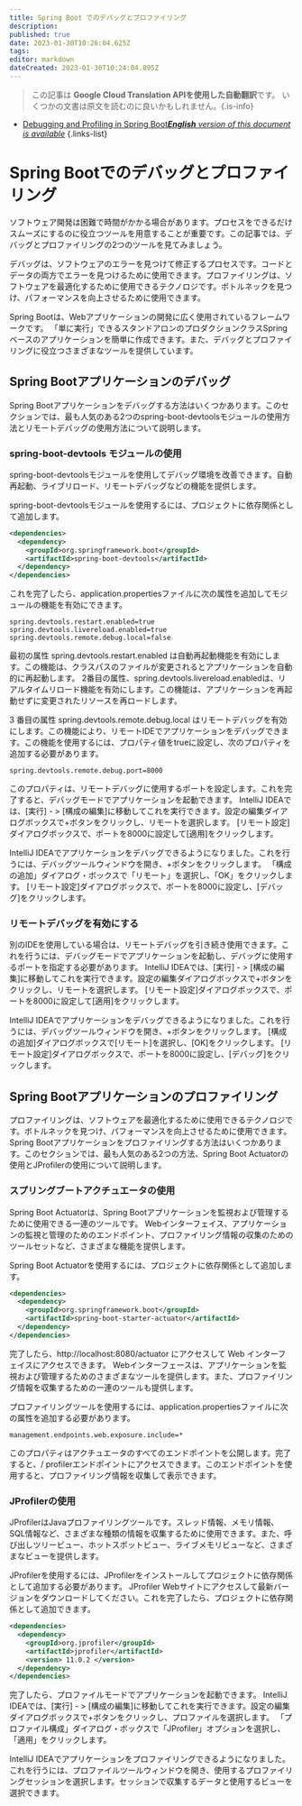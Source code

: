 ```yaml
---
title: Spring Boot でのデバッグとプロファイリング
description: 
published: true
date: 2023-01-30T10:26:04.625Z
tags: 
editor: markdown
dateCreated: 2023-01-30T10:24:04.895Z
---
```


> この記事は **Google Cloud Translation APIを使用した自動翻訳**です。
いくつかの文書は原文を読むのに良いかもしれません。{.is-info}
- [Debugging and Profiling in Spring Boot***English** version of this document is available*](/en/Knowledge-base/Spring-Boot/debugging-and-profiling-in-spring-boot)
{.links-list}



# Spring Bootでのデバッグとプロファイリング

ソフトウェア開発は困難で時間がかかる場合があります。プロセスをできるだけスムーズにするのに役立つツールを用意することが重要です。この記事では、デバッグとプロファイリングの2つのツールを見てみましょう。

デバッグは、ソフトウェアのエラーを見つけて修正するプロセスです。コードとデータの両方でエラーを見つけるために使用できます。プロファイリングは、ソフトウェアを最適化するために使用できるテクノロジです。ボトルネックを見つけ、パフォーマンスを向上させるために使用できます。

Spring Bootは、Webアプリケーションの開発に広く使用されているフレームワークです。 「単に実行」できるスタンドアロンのプロダクションクラスSpringベースのアプリケーションを簡単に作成できます。また、デバッグとプロファイリングに役立つさまざまなツールを提供しています。

## Spring Bootアプリケーションのデバッグ

Spring Bootアプリケーションをデバッグする方法はいくつかあります。このセクションでは、最も人気のある2つのspring-boot-devtoolsモジュールの使用方法とリモートデバッグの使用方法について説明します。

### spring-boot-devtools モジュールの使用

spring-boot-devtoolsモジュールを使用してデバッグ環境を改善できます。自動再起動、ライブリロード、リモートデバッグなどの機能を提供します。

spring-boot-devtoolsモジュールを使用するには、プロジェクトに依存関係として追加します。

```xml
<dependencies>
  <dependency>
    <groupId>org.springframework.boot</groupId>
    <artifactId>spring-boot-devtools</artifactId>
  </dependency>
</dependencies>
```

これを完了したら、application.propertiesファイルに次の属性を追加してモジュールの機能を有効にできます。

```
spring.devtools.restart.enabled=true
spring.devtools.livereload.enabled=true
spring.devtools.remote.debug.local=false
```

最初の属性 spring.devtools.restart.enabled は自動再起動機能を有効にします。この機能は、クラスパスのファイルが変更されるとアプリケーションを自動的に再起動します。 2番目の属性、spring.devtools.livereload.enabledは、リアルタイムリロード機能を有効にします。この機能は、アプリケーションを再起動せずに変更されたリソースを再ロードします。

3 番目の属性 spring.devtools.remote.debug.local はリモートデバッグを有効にします。この機能により、リモートIDEでアプリケーションをデバッグできます。この機能を使用するには、プロパティ値をtrueに設定し、次のプロパティを追加する必要があります。

```
spring.devtools.remote.debug.port=8000
```

このプロパティは、リモートデバッグに使用するポートを設定します。これを完了すると、デバッグモードでアプリケーションを起動できます。 IntelliJ IDEAでは、[実行] - > [構成の編集]に移動してこれを実行できます。設定の編集ダイアログボックスで+ボタンをクリックし、リモートを選択します。 [リモート設定]ダイアログボックスで、ポートを8000に設定して[適用]をクリックします。

IntelliJ IDEAでアプリケーションをデバッグできるようになりました。これを行うには、デバッグツールウィンドウを開き、+ボタンをクリックします。 「構成の追加」ダイアログ・ボックスで「リモート」を選択し、「OK」をクリックします。 [リモート設定]ダイアログボックスで、ポートを8000に設定し、[デバッグ]をクリックします。

### リモートデバッグを有効にする

別のIDEを使用している場合は、リモートデバッグを引き続き使用できます。これを行うには、デバッグモードでアプリケーションを起動し、デバッグに使用するポートを指定する必要があります。 IntelliJ IDEAでは、[実行] - > [構成の編集]に移動してこれを実行できます。設定の編集ダイアログボックスで+ボタンをクリックし、リモートを選択します。 [リモート設定]ダイアログボックスで、ポートを8000に設定して[適用]をクリックします。

IntelliJ IDEAでアプリケーションをデバッグできるようになりました。これを行うには、デバッグツールウィンドウを開き、+ボタンをクリックします。 [構成の追加]ダイアログボックスで[リモート]を選択し、[OK]をクリックします。 [リモート設定]ダイアログボックスで、ポートを8000に設定し、[デバッグ]をクリックします。

## Spring Bootアプリケーションのプロファイリング

プロファイリングは、ソフトウェアを最適化するために使用できるテクノロジです。ボトルネックを見つけ、パフォーマンスを向上させるために使用できます。 Spring Bootアプリケーションをプロファイリングする方法はいくつかあります。このセクションでは、最も人気のある2つの方法、Spring Boot Actuatorの使用とJProfilerの使用について説明します。

### スプリングブートアクチュエータの使用

Spring Boot Actuatorは、Spring Bootアプリケーションを監視および管理するために使用できる一連のツールです。 Webインターフェイス、アプリケーションの監視と管理のためのエンドポイント、プロファイリング情報の収集のためのツールセットなど、さまざまな機能を提供します。

Spring Boot Actuatorを使用するには、プロジェクトに依存関係として追加します。

```xml
<dependencies>
  <dependency>
    <groupId>org.springframework.boot</groupId>
    <artifactId>spring-boot-starter-actuator</artifactId>
  </dependency>
</dependencies>
```

完了したら、http://localhost:8080/actuator にアクセスして Web インターフェイスにアクセスできます。 Webインターフェースは、アプリケーションを監視および管理するためのさまざまなツールを提供します。また、プロファイリング情報を収集するための一連のツールも提供します。

プロファイリングツールを使用するには、application.propertiesファイルに次の属性を追加する必要があります。

```
management.endpoints.web.exposure.include=*
```

このプロパティはアクチュエータのすべてのエンドポイントを公開します。完了すると、/ profilerエンドポイントにアクセスできます。このエンドポイントを使用すると、プロファイリング情報を収集して表示できます。

### JProfilerの使用

JProfilerはJavaプロファイリングツールです。スレッド情報、メモリ情報、SQL情報など、さまざまな種類の情報を収集するために使用できます。また、呼び出しツリービュー、ホットスポットビュー、ライブメモリビューなど、さまざまなビューを提供します。

JProfilerを使用するには、JProfilerをインストールしてプロジェクトに依存関係として追加する必要があります。 JProfiler Webサイトにアクセスして最新バージョンをダウンロードしてください。これを完了したら、プロジェクトに依存関係として追加できます。

```xml
<dependencies>
  <dependency>
    <groupId>org.jprofiler</groupId>
    <artifactId>jprofiler</artifactId>
    <version> 11.0.2 </version>
  </dependency>
</dependencies>
```

完了したら、プロファイルモードでアプリケーションを起動できます。 IntelliJ IDEAでは、[実行] - > [構成の編集]に移動してこれを実行できます。設定の編集ダイアログボックスで+ボタンをクリックし、プロファイルを選択します。 「プロファイル構成」ダイアログ・ボックスで「JProfiler」オプションを選択し、「適用」をクリックします。

IntelliJ IDEAでアプリケーションをプロファイリングできるようになりました。これを行うには、プロファイルツールウィンドウを開き、使用するプロファイリングセッションを選択します。セッションで収集するデータと使用するビューを選択できます。